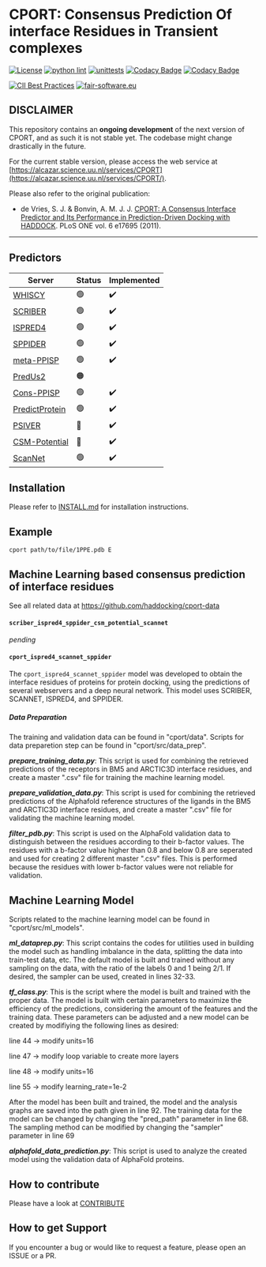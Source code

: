 # CPORT: Consensus Prediction Of interface Residues in Transient complexes

[![License](https://img.shields.io/badge/License-Apache_2.0-blue.svg)](https://opensource.org/licenses/Apache-2.0)
[![python lint](https://github.com/haddocking/cport/actions/workflows/lint.yml/badge.svg)](https://github.com/haddocking/cport/actions/workflows/lint.yml)
[![unittests](https://github.com/haddocking/cport/actions/workflows/unittests.yml/badge.svg)](https://github.com/haddocking/cport/actions/workflows/unittests.yml)
[![Codacy Badge](https://app.codacy.com/project/badge/Grade/c4dd6c7da85847e1832b9668beb6de31)](https://www.codacy.com/gh/haddocking/cport/dashboard?utm_source=github.com&utm_medium=referral&utm_content=haddocking/cport&utm_campaign=Badge_Grade)
[![Codacy Badge](https://app.codacy.com/project/badge/Coverage/c4dd6c7da85847e1832b9668beb6de31)](https://www.codacy.com/gh/haddocking/cport/dashboard?utm_source=github.com&utm_medium=referral&utm_content=haddocking/cport&utm_campaign=Badge_Coverage)

[![CII Best Practices](https://bestpractices.coreinfrastructure.org/projects/6074/badge)](https://bestpractices.coreinfrastructure.org/projects/6074)
[![fair-software.eu](https://img.shields.io/badge/fair--software.eu-%E2%97%8F%20%20%E2%97%8F%20%20%E2%97%8B%20%20%E2%97%8B%20%20%E2%97%8F-orange)](https://fair-software.eu)

## DISCLAIMER

This repository contains an **ongoing development** of the next version of CPORT, and as such it is not stable yet. The codebase might change drastically in the future.

For the current stable version, please access the web service at [https://alcazar.science.uu.nl/services/CPORT](https://alcazar.science.uu.nl/services/CPORT/).

Please also refer to the original publication:

- de Vries, S. J. & Bonvin, A. M. J. J. [CPORT: A Consensus Interface Predictor and Its Performance in Prediction-Driven Docking with HADDOCK](https://doi.org/10.1371/journal.pone.0017695). PLoS ONE vol. 6 e17695 (2011).

---

## Predictors

| Server                                                           | Status | Implemented |
| ---------------------------------------------------------------- | ------ | ----------- |
| [WHISCY](https://wenmr.science.uu.nl/whiscy/)                    | 🟢     | ✔️          |
| [SCRIBER](http://biomine.cs.vcu.edu/servers/SCRIBER/)            | 🟢     | ✔️          |
| [ISPRED4](https://ispred4.biocomp.unibo.it/ispred/default/index) | 🟢     | ✔️          |
| [SPPIDER](https://sppider.cchmc.org)                             | 🟢     | ✔️          |
| [meta-PPISP](https://pipe.rcc.fsu.edu/meta-ppisp.html)           | 🟢     | ✔️          |
| [PredUs2](http://honig.c2b2.columbia.edu/predus)                 | 🟠     |             |
| [Cons-PPISP](https://pipe.rcc.fsu.edu/ppisp.html)                | 🟢     | ✔️          |
| [PredictProtein](https://predictprotein.org)                     | 🟢     | ✔️          |
| [PSIVER](https://mizuguchilab.org/PSIVER/)                       | 🔴     | ✔️          |
| [CSM-Potential](http://biosig.unimelb.edu.au/csm_potential/)     | 🔴     | ✔️          |
| [ScanNet](http://bioinfo3d.cs.tau.ac.il/ScanNet/index_real.html) | 🟢     | ✔️          |

## Installation

Please refer to [INSTALL.md](INSTALL.md) for installation instructions.

## Example

```text
cport path/to/file/1PPE.pdb E
```

## Machine Learning based consensus prediction of interface residues

See all related data at https://github.com/haddocking/cport-data

#### `scriber_ispred4_sppider_csm_potential_scannet`

_pending_

#### `cport_ispred4_scannet_sppider`

The `cport_ispred4_scannet_sppider` model was developed to obtain the interface residues of proteins for protein docking, using the predictions of several webservers and a deep neural network. This model uses SCRIBER, SCANNET, ISPRED4, and SPPIDER.

##### Data Preparation

The training and validation data can be found in "cport/data".
Scripts for data preparetion step can be found in "cport/src/data_prep".

**_prepare_training_data.py_**: This script is used for combining the retrieved predictions of the receptors in BM5 and ARCTIC3D interface residues, and create a master ".csv" file for training the machine learning model.

**_prepare_validation_data.py_**: This script is used for combining the retrieved predictions of the Alphafold reference structures of the ligands in the BM5 and ARCTIC3D interface residues, and create a master ".csv" file for validating the machine learning model.

**_filter_pdb.py_**: This script is used on the AlphaFold validation data to distinguish between the residues according to their b-factor values. The residues with a b-factor value higher than 0.8 and below 0.8 are seperated and used for creating 2 different master ".csv" files. This is performed because the residues with lower b-factor values were not reliable for validation.

## Machine Learning Model

Scripts related to the machine learning model can be found in "cport/src/ml_models".

**_ml_dataprep.py_**: This script contains the codes for utilities used in building the model such as handling imbalance in the data, splitting the data into train-test data, etc. The default model is built and trained without any sampling on the data, with the ratio of the labels 0 and 1 being 2/1. If desired, the sampler can be used, created in lines 32-33.

**_tf_class.py_**: This is the script where the model is built and trained with the proper data.
The model is built with certain parameters to maximize the efficiency of the predictions, considering the amount of the features and the training data. These parameters can be adjusted and a new model can be created by modifiying the following lines as desired:

line 44 -> modify units=16

line 47 -> modify loop variable to create more layers

line 48 -> modify units=16

line 55 -> modify learning_rate=1e-2

After the model has been built and trained, the model and the analysis graphs are saved into the path given in line 92.
The training data for the model can be changed by changing the "pred_path" parameter in line 68.
The sampling method can be modified by changing the "sampler" parameter in line 69

**_alphafold_data_prediction.py_**: This script is used to analyze the created model using the validation data of AlphaFold proteins.

## How to contribute

Please have a look at [CONTRIBUTE](CONTRIBUTING.md)

## How to get Support

If you encounter a bug or would like to request a feature, please open an ISSUE or a PR.
